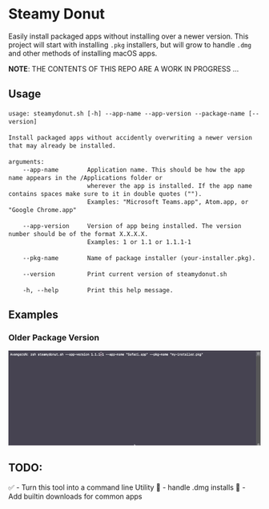 # Steamy Donut

Easily install packaged apps without installing over a newer version. This project will start with installing `.pkg` installers, but will grow to handle `.dmg` and other methods of installing macOS apps.

**NOTE**: THE CONTENTS OF THIS REPO ARE A WORK IN PROGRESS ...


## Usage

```
usage: steamydonut.sh [-h] --app-name --app-version --package-name [--version]

Install packaged apps without accidently overwriting a newer version that may already be installed.

arguments:
    --app-name        Application name. This should be how the app name appears in the /Applications folder or
                      wherever the app is installed. If the app name contains spaces make sure to it in double quotes ("").
                      Examples: "Microsoft Teams.app", Atom.app, or "Google Chrome.app"

    --app-version     Version of app being installed. The version number should be of the format X.X.X.X.
                      Examples: 1 or 1.1 or 1.1.1-1

    --pkg-name        Name of package installer (your-installer.pkg).

    --version         Print current version of steamydonut.sh

    -h, --help        Print this help message.
```


## Examples

### Older Package Version

![](images/steamydonut_older_pkg_version_demo.gif)


##   TODO:

✅ - Turn this tool into a command line Utility
🔲 - handle .dmg installs
🔲 - Add builtin downloads for common apps
